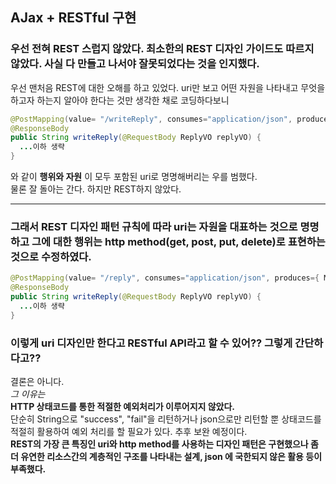 ## AJax + RESTful 구현
### 우선 전혀 REST 스럽지 않았다. 최소한의 REST 디자인 가이드도 따르지 않았다.  사실 다 만들고 나서야 잘못되었다는 것을 인지했다.
우선 맨처음 REST에 대한 오해를 하고 있었다. uri만 보고 어떤 자원을 나타내고 무엇을 하고자 하는지 알아야 한다는 것만 생각한 채로 코딩하다보니
~~~Java
@PostMapping(value= "/writeReply", consumes="application/json", produces={ MediaType.TEXT_PLAIN_VALUE})
@ResponseBody
public String writeReply(@RequestBody ReplyVO replyVO) {
  ...이하 생략
}
~~~
와 같이 __행위와 자원__ 이 모두 포함된 uri로 명명해버리는 우를 범했다.   
물론 잘 돌아는 간다. 하지만 REST하지 않았다.   

----
### 그래서 REST 디자인 패턴 규칙에 따라 uri는 자원을 대표하는 것으로 명명하고 그에 대한 행위는 http method(get, post, put, delete)로 표현하는 것으로 수정하였다.

~~~Java
@PostMapping(value= "/reply", consumes="application/json", produces={ MediaType.TEXT_PLAIN_VALUE})
@ResponseBody
public String writeReply(@RequestBody ReplyVO replyVO) {
  ...이하 생략
}
~~~   

### 이렇게 uri 디자인만 한다고 RESTful API라고 할 수 있어?? 그렇게 간단하다고??   
결론은 아니다.   
_그 이유는_   
  __HTTP 상태코드를 통한 적절한 예외처리가 이루어지지 않았다.__   
      단순히 String으로 "success", "fail"을 리턴하거나 json으로만 리턴할 뿐 상태코드를 적절히 활용하여 예외 처리를 할 필요가 있다. 추후 보완 예정이다.      
  __REST의 가장 큰 특징인 uri와 http method를 사용하는 디자인 패턴은 구현했으나 좀더 유연한 리소스간의 계층적인 구조를 나타내는 설계, json 에 국한되지 않은 활용 등이 부족했다.__   
